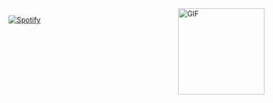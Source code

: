 
<img align="right" alt="GIF" height="170px" src="https://media.giphy.com/media/6iG7AvqmLXgTvay1dq/giphy.gif" />

[![Spotify](https://novatorem-marcosbarker.vercel.app/api/spotify)](https://open.spotify.com/user/marcos_barker)


<!--

[![spotify-github-profile](https://spotify-github-profile.vercel.app/api/view?uid=marcos_barker&cover_image=true&theme=novatorem)](https://spotify-github-profile.vercel.app/api/view?uid=marcos_barker&redirect=true)

****status spotify quadro grande.
[![spotify-github-profile](https://spotify-github-profile.vercel.app/api/view?uid=marcos_barker&cover_image=true&theme=default)](https://spotify-github-profile.vercel.app/api/view?uid=marcos_barker&redirect=true) 


# Oi  <img width="100px" src="https://github.com/marcosbarker/marcosbarker/blob/main/assets/babay_yoda.gif">



[<img width="65px" src="https://img.shields.io/badge/LinkedIn-0077B5?style=for-the-badge&logo=linkedin&logoColor=white">](https://www.linkedin.com/in/marcos-paulo-marques-corr%C3%AAa-gomes-2794271b0/) [<img  width="63px" src="https://img.shields.io/badge/Spotify-1ED760?&style=for-the-badge&logo=spotify&logoColor=white">](https://open.spotify.com/playlist/2E8eRMA0qrYxQyzuFw0Xu7?si=FZyOXM4BTBWjF9JwaINgHQ)  [<img  width="80px" src="https://img.shields.io/badge/Instagram-E4405F?style=for-the-badge&logo=instagram&logoColor=white">](https://www.instagram.com/marcos_barker/?hl=pt-br)  [<img width="55px" src="https://img.shields.io/badge/Gmail-D14836?style=for-the-badge&logo=gmail&logoColor=white">](mailto:pgomes@faeterj-petropolis.edu.br) [<img width="70px" src="https://img.shields.io/badge/Outlook-0078D4?style=for-the-badge&logo=microsoft-outlook&logoColor=white">](mailto:marcos_barker@hotmail.com) 
-->

 

<!--
**marcosbarker/marcosbarker** is a ✨ _special_ ✨ repository because its `README.md` (this file) appears on your GitHub profile.

Here are some ideas to get you started:

- 🔭 I’m currently working on ...
- 🌱 I’m currently learning ...
- 👯 I’m looking to collaborate on ...
- 🤔 I’m looking for help with ...
- 💬 Ask me about ...
- 📫 How to reach me: ...
- 😄 Pronouns: ...
- ⚡ Fun fact: ...
-->
